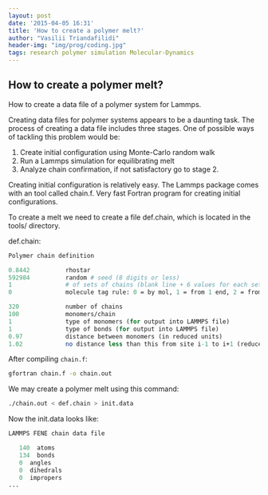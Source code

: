 ```yaml
---
layout: post
date: '2015-04-05 16:31'
title: 'How to create a polymer melt?'
author: "Vasilii Triandafilidi"
header-img: "img/prog/coding.jpg"
tags: research polymer simulation Molecular-Dynamics
---
```


## How to create a polymer melt?

How to create a data file of a polymer system for Lammps.

Creating data files for polymer systems appears to be a daunting task.
The process of creating a data file includes three stages. One of
possible ways of tackling this problem would be:

1.  Create initial configuration using Monte-Carlo random walk
2.  Run a Lammps simulation for equilibrating melt
3.  Analyze chain confirmation, if not satisfactory go to stage 2.

Creating initial configuration is relatively easy. The Lammps package
comes with an tool called chain.f. Very fast Fortran program for
creating initial configurations.

To create a melt we need to create a file def.chain, which is located in
the tools/ directory.

def.chain:

```perl
Polymer chain definition

0.8442          rhostar
592984          random # seed (8 digits or less)
1               # of sets of chains (blank line + 6 values for each set)
0               molecule tag rule: 0 = by mol, 1 = from 1 end, 2 = from 2 ends

320             number of chains
100             monomers/chain
1               type of monomers (for output into LAMMPS file)
1               type of bonds (for output into LAMMPS file)
0.97            distance between monomers (in reduced units)
1.02            no distance less than this from site i-1 to i+1 (reduced unit)
```

After compiling `chain.f`:

```bash
gfortran chain.f -o chain.out
```

We may create a polymer melt using this command:

```bash
./chain.out < def.chain > init.data
```

Now the init.data looks like:

```perl
LAMMPS FENE chain data file

   140  atoms
   134  bonds
   0  angles
   0  dihedrals
   0  impropers
...
```
